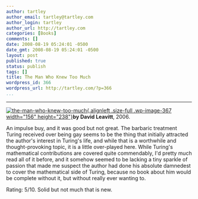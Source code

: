 ```yaml
---
author: tartley
author_email: tartley@tartley.com
author_login: tartley
author_url: http://tartley.com
categories: [Books]
comments: []
date: 2008-08-19 05:24:01 -0500
date_gmt: 2008-08-19 05:24:01 -0500
layout: post
published: true
status: publish
tags: []
title: The Man Who Knew Too Much
wordpress_id: 366
wordpress_url: http://tartley.com/?p=366
...
```

---

[![](http://tartley.com/wp-content/uploads/2008/08/the-man-who-knew-too-much.jpg "the-man-who-knew-too-much"){.alignleft
.size-full .wp-image-367 width="156"
height="238"}](http://tartley.com/wp-content/uploads/2008/08/the-man-who-knew-too-much.jpg)**by
David Leavitt**, 2006.

An impulse buy, and it was good but not great. The barbaric treatment
Turing received over being gay seems to be the thing that initially
attracted the author's interest in Turing's life, and while that is a
worthwhile and thought-provoking topic, it is a little over-played here.
While Turing's mathematical contributions are covered quite commendably,
I'd pretty much read all of it before, and it somehow seemed to be
lacking a tiny sparkle of passion that made me suspect the author had
done his absolute damnedest to cover the mathematical side of Turing,
because no book about him would be complete without it, but without
really ever wanting to.

Rating: 5/10. Solid but not much that is new.
